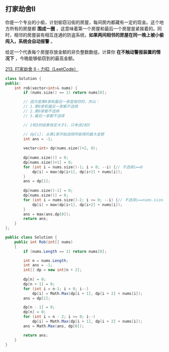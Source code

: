 ## 打家劫舍II

你是一个专业的小偷，计划偷窃沿街的房屋，每间房内都藏有一定的现金。这个地方所有的房屋都 **围成一圈** ，这意味着第一个房屋和最后一个房屋是紧挨着的。同时，相邻的房屋装有相互连通的防盗系统，**如果两间相邻的房屋在同一晚上被小偷闯入，系统会自动报警** 。

给定一个代表每个房屋存放金额的非负整数数组，计算你 **在不触动警报装置的情况下** ，今晚能够偷窃到的最高金额。

[213. 打家劫舍 II - 力扣（LeetCode）](https://leetcode.cn/problems/house-robber-ii/description/)

```c++
class Solution {
public:
    int rob(vector<int>& nums) {
        if (nums.size() == 1) return nums[0];

        // 因为是第0家和最后一家是相邻的，所以：
        // 1.第0家和最后一家都不选择
        // 2.第0家都不选择
        // 3.最后一家都不选择

        // 2和3的结果肯定大于1，只考虑2和3

        // dp[i]: 从第i家开始选择所偷得的最大金额
        int ans = -1;
        
        vector<int> dp(nums.size()+2, 0);
        
        dp[nums.size()] = 0;
        dp[nums.size()+1] = 0;
        for (int i = nums.size()-1; i > 0; --i) {// 不选择i==0
            dp[i] = max(dp[i+1], dp[i+2] + nums[i]);
        }
        ans = dp[1];
        
        dp[nums.size()-1] = 0;
        dp[nums.size()] = 0;
        for (int i = nums.size()-2; i >= 0; --i) {// 不选择i==nums.size()-1
            dp[i] = max(dp[i+1], dp[i+2] + nums[i]);
        }
        ans = max(ans,dp[0]);
        return ans;
    }
};
```

```c#
public class Solution {
    public int Rob(int[] nums)
    {
        if (nums.Length == 1) return nums[0];

        int n = nums.Length;
        int ans = -1;
        int[] dp = new int[n + 2];
            
        dp[n] = 0;
        dp[n + 1] = 0;
        for (int i = n-1; i > 0; i--)
            dp[i] = Math.Max(dp[i + 1], dp[i + 2] + nums[i]);
        ans = dp[1];

        dp[n - 1] = 0;
        dp[n] = 0;
        for (int i = n - 2; i >= 0; i--)
            dp[i] = Math.Max(dp[i + 1], dp[i + 2] + nums[i]);
        ans = Math.Max(ans, dp[0]);

        return ans;
    }
}
```
